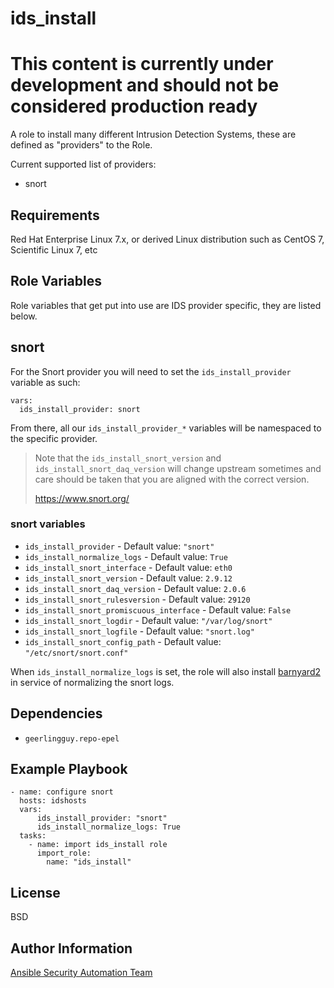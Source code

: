 ids_install
===========

# This content is currently under development and should not be considered production ready

A role to install many different Intrusion Detection Systems, these are defined
as "providers" to the Role.

Current supported list of providers:
* snort

Requirements
------------

Red Hat Enterprise Linux 7.x, or derived Linux distribution such as CentOS 7,
Scientific Linux 7, etc

Role Variables
--------------

Role variables that get put into use are IDS provider specific, they are listed
below.

## snort

For the Snort provider you will need to set the `ids_install_provider` variable
as such:

    vars:
      ids_install_provider: snort

From there, all our `ids_install_provider_*` variables will be namespaced to the
specific provider.

> Note that the `ids_install_snort_version` and `ids_install_snort_daq_version`
> will change upstream sometimes and care should be taken that you are aligned
> with the correct version.
>
>   https://www.snort.org/

### snort variables

* `ids_install_provider` - Default value: `"snort"`
* `ids_install_normalize_logs` - Default value: `True`
* `ids_install_snort_interface` - Default value: `eth0`
* `ids_install_snort_version` - Default value: `2.9.12`
* `ids_install_snort_daq_version` - Default value: `2.0.6`
* `ids_install_snort_rulesversion` - Default value: `29120`
* `ids_install_snort_promiscuous_interface` - Default value: `False`
* `ids_install_snort_logdir` - Default value: `"/var/log/snort"`
* `ids_install_snort_logfile` - Default value: `"snort.log"`
* `ids_install_snort_config_path` - Default value: `"/etc/snort/snort.conf"`

When `ids_install_normalize_logs` is set, the role will also install
[barnyard2](https://github.com/firnsy/barnyard2) in service of normalizing the
snort logs.


Dependencies
------------

* `geerlingguy.repo-epel`


Example Playbook
----------------

    - name: configure snort
      hosts: idshosts
      vars:
          ids_install_provider: "snort"
          ids_install_normalize_logs: True
      tasks:
        - name: import ids_install role
          import_role:
            name: "ids_install"

License
-------

BSD

Author Information
------------------

[Ansible Security Automation Team](https://github.com/ansible-security)
